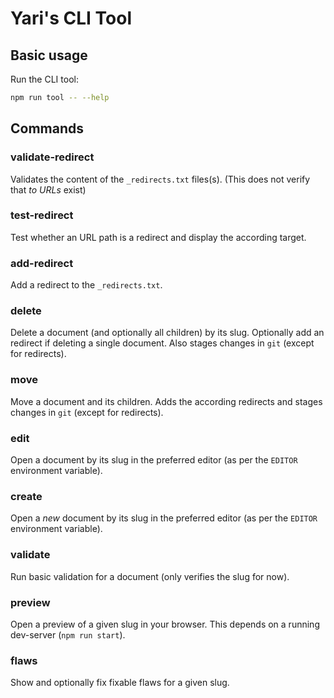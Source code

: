 # Yari's CLI Tool

## Basic usage

Run the CLI tool:

```sh
npm run tool -- --help
```

## Commands

### validate-redirect

Validates the content of the `_redirects.txt` files(s). (This does not verify
that _to URLs_ exist)

### test-redirect

Test whether an URL path is a redirect and display the according target.

### add-redirect

Add a redirect to the `_redirects.txt`.

### delete

Delete a document (and optionally all children) by its slug. Optionally add an
redirect if deleting a single document. Also stages changes in `git` (except for
redirects).

### move

Move a document and its children. Adds the according redirects and stages
changes in `git` (except for redirects).

### edit

Open a document by its slug in the preferred editor (as per the `EDITOR`
environment variable).

### create

Open a _new_ document by its slug in the preferred editor (as per the `EDITOR`
environment variable).

### validate

Run basic validation for a document (only verifies the slug for now).

### preview

Open a preview of a given slug in your browser. This depends on a running
dev-server (`npm run start`).

### flaws

Show and optionally fix fixable flaws for a given slug.
